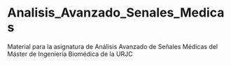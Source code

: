Analisis_Avanzado_Senales_Medicas
=================================

Material para la asignatura de Análisis Avanzado de Señales Médicas del Máster de Ingeniería Biomédica de la URJC
